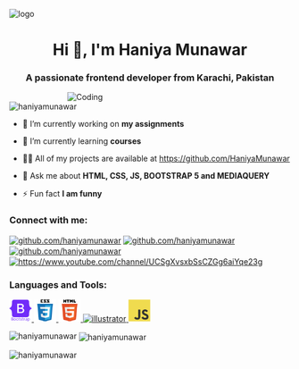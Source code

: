 ![logo](https://github.com/HaniyaMunawar/HaniyaMunawar/blob/main/HI%20I%E2%80%99M%20HANIYA.png)
<h1 align="center">Hi 👋, I'm Haniya Munawar</h1>
<h3 align="center">A passionate frontend developer from Karachi, Pakistan</h3>
<img align="right"alt="Coding"width="400"src=(https://i.pinimg.com/originals/5c/c1/0e/5cc10ea76f386b99efe51437ba285e67.gif)">

<p align="left"> <img src="https://komarev.com/ghpvc/?username=haniyamunawar&label=Profile%20views&color=0e75b6&style=flat" alt="haniyamunawar" /> </p>

- 🔭 I’m currently working on **my assignments**

- 🌱 I’m currently learning **courses**

- 👨‍💻 All of my projects are available at https://github.com/HaniyaMunawar

- 💬 Ask me about **HTML, CSS, JS, BOOTSTRAP 5 and MEDIAQUERY**

- ⚡ Fun fact **I am funny**

<h3 align="left">Connect with me:</h3>
<p align="left">
<a href="https://linkedin.com/in/github.com/haniyamunawar" target="blank"><img align="center" src="https://raw.githubusercontent.com/rahuldkjain/github-profile-readme-generator/master/src/images/icons/Social/linked-in-alt.svg" alt="github.com/haniyamunawar" height="30" width="40" /></a>
<a href="https://fb.com/github.com/haniyamunawar" target="blank"><img align="center" src="https://raw.githubusercontent.com/rahuldkjain/github-profile-readme-generator/master/src/images/icons/Social/facebook.svg" alt="github.com/haniyamunawar" height="30" width="40" /></a>
<a href="https://instagram.com/github.com/haniyamunawar" target="blank"><img align="center" src="https://raw.githubusercontent.com/rahuldkjain/github-profile-readme-generator/master/src/images/icons/Social/instagram.svg" alt="github.com/haniyamunawar" height="30" width="40" /></a>
<a href="https://www.youtube.com/c/github.com/haniyamunawar" target="blank"><img align="center" src="https://raw.githubusercontent.com/rahuldkjain/github-profile-readme-generator/master/src/images/icons/Social/youtube.svg" alt="https://www.youtube.com/channel/UCSgXvsxbSsCZGg6aiYqe23g" height="30" width="40" /></a>
</p>

<h3 align="left">Languages and Tools:</h3>
<p align="left"> <a href="https://getbootstrap.com" target="_blank" rel="noreferrer"> <img src="https://raw.githubusercontent.com/devicons/devicon/master/icons/bootstrap/bootstrap-plain-wordmark.svg" alt="bootstrap" width="40" height="40"/> </a> <a href="https://www.w3schools.com/css/" target="_blank" rel="noreferrer"> <img src="https://raw.githubusercontent.com/devicons/devicon/master/icons/css3/css3-original-wordmark.svg" alt="css3" width="40" height="40"/> </a> <a href="https://www.w3.org/html/" target="_blank" rel="noreferrer"> <img src="https://raw.githubusercontent.com/devicons/devicon/master/icons/html5/html5-original-wordmark.svg" alt="html5" width="40" height="40"/> </a> <a href="https://www.adobe.com/in/products/illustrator.html" target="_blank" rel="noreferrer"> <img src="https://www.vectorlogo.zone/logos/adobe_illustrator/adobe_illustrator-icon.svg" alt="illustrator" width="40" height="40"/> </a> <a href="https://developer.mozilla.org/en-US/docs/Web/JavaScript" target="_blank" rel="noreferrer"> <img src="https://raw.githubusercontent.com/devicons/devicon/master/icons/javascript/javascript-original.svg" alt="javascript" width="40" height="40"/> </a> </p>

<p><img align="left" src="https://github-readme-stats.vercel.app/api/top-langs?username=haniyamunawar&show_icons=true&locale=en&layout=compact" alt="haniyamunawar" /></p>

<p>&nbsp;<img align="center" src="https://github-readme-stats.vercel.app/api?username=haniyamunawar&show_icons=true&locale=en" alt="haniyamunawar" /></p>

<p><img align="center" src="https://github-readme-streak-stats.herokuapp.com/?user=haniyamunawar&" alt="haniyamunawar" /></p>
